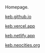 Homepage.

[keb.github.io](https://keb.github.io)

[keb.vercel.app](https://keb.vercel.app)

[keb.netlify.app](https://keb.netlify.app)

[keb.neocities.org](https://keb.neocities.org/)
